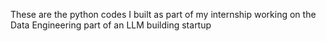 These are the python codes I built as part of my internship working on the Data Engineering part of an LLM building startup
